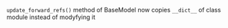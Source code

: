`update_forward_refs()` method of BaseModel now copies `__dict__` of class module instead of modyfying it